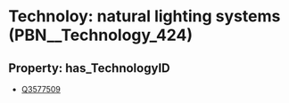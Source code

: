 # Technoloy: __natural lighting systems__ (PBN__Technology_424)

## Property: has_TechnologyID

* [Q3577509](Q3577509)

